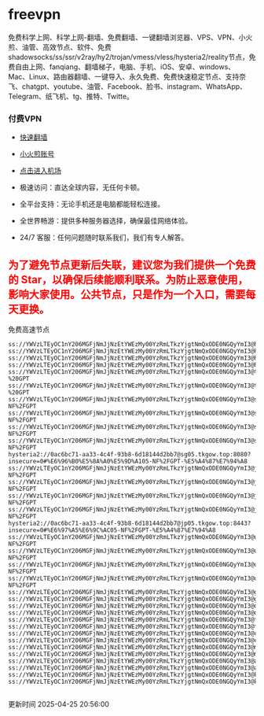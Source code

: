 # freevpn

免费科学上网、科学上网-翻墙、免费翻墙、一键翻墙浏览器、VPS、VPN、小火煎、油管、高效节点、软件、免费shadowsocks/ss/ssr/v2ray/hy2/trojan/vmess/vless/hysteria2/reality节点，免费自由上网、fanqiang、翻墙梯子，电脑、手机、iOS、安卓、windows、Mac、Linux、路由器翻墙、一键导入、永久免费、免费快速稳定节点、支持奈飞、chatgpt、youtube、油管、Facebook、脸书、instagram、WhatsApp、Telegram、纸飞机、tg、推特、Twitte。

### 付费VPN
* [快速翻墙](https://uhuio.top/) 

* [小火煎账号](https://free-clash.top/) 

* [点击进入机场](https://uhuio.top/) 

* 极速访问：直达全球内容，无任何卡顿。

* 全平台支持：无论手机还是电脑都能轻松连接。

* 全世界畅游：提供多种服务器选择，确保最佳网络体验。

* 24/7 客服：任何问题随时联系我们，我们有专人解答。

## <font color="red">为了避免节点更新后失联，建议您为我们提供一个免费的 Star，以确保后续能顺利联系。为防止恶意使用，影响大家使用。公共节点，只是作为一个入口，需要每天更换。</font>

免费高速节点

```ss://YWVzLTEyOC1nY206MGFjNmJjNzEtYWEzMy00YzRmLTkzYjgtNmQxODE0NGQyYmI3@hk01.jgrtoioceaw.help:50384#%E9%A6%99%E6%B8%AF01
ss://YWVzLTEyOC1nY206MGFjNmJjNzEtYWEzMy00YzRmLTkzYjgtNmQxODE0NGQyYmI3@hk02.jigreliewolf.click:17889#%E9%A6%99%E6%B8%AF02
ss://YWVzLTEyOC1nY206MGFjNmJjNzEtYWEzMy00YzRmLTkzYjgtNmQxODE0NGQyYmI3@hk03.jigreliewolf.click:10838#%E9%A6%99%E6%B8%AF03
ss://YWVzLTEyOC1nY206MGFjNmJjNzEtYWEzMy00YzRmLTkzYjgtNmQxODE0NGQyYmI3@hk04.jgrtoioceaw.help:29956#%E9%A6%99%E6%B8%AF04
ss://YWVzLTEyOC1nY206MGFjNmJjNzEtYWEzMy00YzRmLTkzYjgtNmQxODE0NGQyYmI3@hk05.ijgelrkasd.click:41284#%E9%A6%99%E6%B8%AF05
ss://YWVzLTEyOC1nY206MGFjNmJjNzEtYWEzMy00YzRmLTkzYjgtNmQxODE0NGQyYmI3@tw01.jigreliewolf.click:30995#%E5%8F%B0%E6%B9%BE01%20-%20GPT
ss://YWVzLTEyOC1nY206MGFjNmJjNzEtYWEzMy00YzRmLTkzYjgtNmQxODE0NGQyYmI3@tw02.ijgelrkasd.click:22610#%E5%8F%B0%E6%B9%BE02%20-%20GPT
ss://YWVzLTEyOC1nY206MGFjNmJjNzEtYWEzMy00YzRmLTkzYjgtNmQxODE0NGQyYmI3@sg01.jgrtoioceaw.help:55559#%E6%96%B0%E5%8A%A0%E5%9D%A101%20-NF%2FGPT
ss://YWVzLTEyOC1nY206MGFjNmJjNzEtYWEzMy00YzRmLTkzYjgtNmQxODE0NGQyYmI3@sg02.jigreliewolf.click:40574#%E6%96%B0%E5%8A%A0%E5%9D%A102%20-NF%2FGPT
ss://YWVzLTEyOC1nY206MGFjNmJjNzEtYWEzMy00YzRmLTkzYjgtNmQxODE0NGQyYmI3@sg03.ijgelrkasd.click:23716#%E6%96%B0%E5%8A%A0%E5%9D%A103%20-NF%2FGPT
ss://YWVzLTEyOC1nY206MGFjNmJjNzEtYWEzMy00YzRmLTkzYjgtNmQxODE0NGQyYmI3@sg04.jgrtoioceaw.help:17971#%E6%96%B0%E5%8A%A0%E5%9D%A104%20-NF%2FGPT
hysteria2://0ac6bc71-aa33-4c4f-93b8-6d18144d2bb7@sg05.tkgow.top:8080?insecure=0#%E6%96%B0%E5%8A%A0%E5%9D%A105-NF%2FGPT-%E5%A4%87%E7%94%A8
ss://YWVzLTEyOC1nY206MGFjNmJjNzEtYWEzMy00YzRmLTkzYjgtNmQxODE0NGQyYmI3@jp01.jgrtoioceaw.help:58645#%E6%97%A5%E6%9C%AC01%20-NF%2FGPT
ss://YWVzLTEyOC1nY206MGFjNmJjNzEtYWEzMy00YzRmLTkzYjgtNmQxODE0NGQyYmI3@jp02.jgrtoioceaw.help:47462#%E6%97%A5%E6%9C%AC02%20-NF%2FGPT
ss://YWVzLTEyOC1nY206MGFjNmJjNzEtYWEzMy00YzRmLTkzYjgtNmQxODE0NGQyYmI3@jp03.jigreliewolf.click:33414#%E6%97%A5%E6%9C%AC03%20-NF%2FGPT
ss://YWVzLTEyOC1nY206MGFjNmJjNzEtYWEzMy00YzRmLTkzYjgtNmQxODE0NGQyYmI3@jp04.ijgelrkasd.click:58223#%E6%97%A5%E6%9C%AC04%20-NF%2FGPT
hysteria2://0ac6bc71-aa33-4c4f-93b8-6d18144d2bb7@jp05.tkgow.top:8443?insecure=0#%E6%97%A5%E6%9C%AC05-NF%2FGPT-%E5%A4%87%E7%94%A8
ss://YWVzLTEyOC1nY206MGFjNmJjNzEtYWEzMy00YzRmLTkzYjgtNmQxODE0NGQyYmI3@us01.jgrtoioceaw.help:48129#%E7%BE%8E%E5%9B%BD01%20-NF%2FGPT
ss://YWVzLTEyOC1nY206MGFjNmJjNzEtYWEzMy00YzRmLTkzYjgtNmQxODE0NGQyYmI3@us02.jgrtoioceaw.help:44907#%E7%BE%8E%E5%9B%BD02%20-NF%2FGPT
ss://YWVzLTEyOC1nY206MGFjNmJjNzEtYWEzMy00YzRmLTkzYjgtNmQxODE0NGQyYmI3@us03.jigreliewolf.click:43330#%E7%BE%8E%E5%9B%BD03%20-NF%2FGPT
ss://YWVzLTEyOC1nY206MGFjNmJjNzEtYWEzMy00YzRmLTkzYjgtNmQxODE0NGQyYmI3@us04.ijgelrkasd.click:44130#%E7%BE%8E%E5%9B%BD04%20-NF%2FGPT
ss://YWVzLTEyOC1nY206MGFjNmJjNzEtYWEzMy00YzRmLTkzYjgtNmQxODE0NGQyYmI3@gb01.jgrtoioceaw.help:27765#%E8%8B%B1%E5%9B%BD01
ss://YWVzLTEyOC1nY206MGFjNmJjNzEtYWEzMy00YzRmLTkzYjgtNmQxODE0NGQyYmI3@gb02.jigreliewolf.click:52762#%E8%8B%B1%E5%9B%BD02
ss://YWVzLTEyOC1nY206MGFjNmJjNzEtYWEzMy00YzRmLTkzYjgtNmQxODE0NGQyYmI3@de01.jgrtoioceaw.help:20635#%E5%BE%B7%E5%9B%BD01
ss://YWVzLTEyOC1nY206MGFjNmJjNzEtYWEzMy00YzRmLTkzYjgtNmQxODE0NGQyYmI3@de02.jigreliewolf.click:52770#%E5%BE%B7%E5%9B%BD02
ss://YWVzLTEyOC1nY206MGFjNmJjNzEtYWEzMy00YzRmLTkzYjgtNmQxODE0NGQyYmI3@fr01.ijgelrkasd.click:32568#%E6%B3%95%E5%9B%BD01
ss://YWVzLTEyOC1nY206MGFjNmJjNzEtYWEzMy00YzRmLTkzYjgtNmQxODE0NGQyYmI3@fr02.jigreliewolf.click:45265#%E6%B3%95%E5%9B%BD02
ss://YWVzLTEyOC1nY206MGFjNmJjNzEtYWEzMy00YzRmLTkzYjgtNmQxODE0NGQyYmI3@ca01.jigreliewolf.click:30461#%E5%8A%A0%E6%8B%BF%E5%A4%A701
ss://YWVzLTEyOC1nY206MGFjNmJjNzEtYWEzMy00YzRmLTkzYjgtNmQxODE0NGQyYmI3@ca02.ijgelrkasd.click:24053#%E5%8A%A0%E6%8B%BF%E5%A4%A702
ss://YWVzLTEyOC1nY206MGFjNmJjNzEtYWEzMy00YzRmLTkzYjgtNmQxODE0NGQyYmI3@my01.jigreliewolf.click:52408#%E9%A9%AC%E6%9D%A5%E8%A5%BF%E4%BA%9A01
ss://YWVzLTEyOC1nY206MGFjNmJjNzEtYWEzMy00YzRmLTkzYjgtNmQxODE0NGQyYmI3@my02.ijgelrkasd.click:25519#%E9%A9%AC%E6%9D%A5%E8%A5%BF%E4%BA%9A02
ss://YWVzLTEyOC1nY206MGFjNmJjNzEtYWEzMy00YzRmLTkzYjgtNmQxODE0NGQyYmI3@au01.jgrtoioceaw.help:13460#%E6%BE%B3%E5%A4%A7%E5%88%A9%E4%BA%9A01
ss://YWVzLTEyOC1nY206MGFjNmJjNzEtYWEzMy00YzRmLTkzYjgtNmQxODE0NGQyYmI3@au02.ijgelrkasd.click:46073#%E6%BE%B3%E5%A4%A7%E5%88%A9%E4%BA%9A02
ss://YWVzLTEyOC1nY206MGFjNmJjNzEtYWEzMy00YzRmLTkzYjgtNmQxODE0NGQyYmI3@ko01.jgrtoioceaw.help:46108#%E9%9F%A9%E5%9B%BD01
ss://YWVzLTEyOC1nY206MGFjNmJjNzEtYWEzMy00YzRmLTkzYjgtNmQxODE0NGQyYmI3@ko02.jigreliewolf.click:50181#%E9%9F%A9%E5%9B%BD02


```
更新时间 2025-04-25 20:56:00
